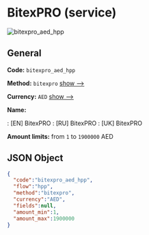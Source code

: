 
# BitexPRO (service) 
![bitexpro_aed_hpp](https://static.openfintech.io/payment_methods/bitexpro_aed_hpp/logo.svg?w=400&c=v0.59.26#w200)  

## General 
 
**Code:** `bitexpro_aed_hpp` 
 
**Method:** `bitexpro` 
 [show -->](/payment-methods/bitexpro/) 
 
**Currency:** `AED` [show -->](/currencies/AED/) 
 
**Name:** 
 
:	[EN] BitexPRO 
:	[RU] BitexPRO 
:	[UK] BitexPRO 
 
**Amount limits:** from `1` to `1900000` AED 

## JSON Object 

```json
{
  "code":"bitexpro_aed_hpp",
  "flow":"hpp",
  "method":"bitexpro",
  "currency":"AED",
  "fields":null,
  "amount_min":1,
  "amount_max":1900000
}
```  
